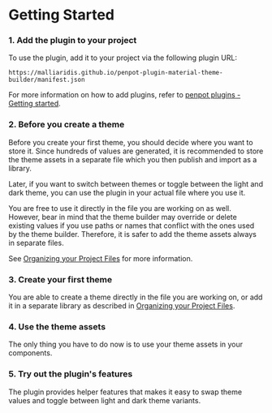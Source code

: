 # Getting Started

### 1. Add the plugin to your project

To use the plugin, add it to your project via the following plugin URL:

```
https://malliaridis.github.io/penpot-plugin-material-theme-builder/manifest.json
```

For more information on how to add plugins, refer to
[penpot plugins - Getting started](https://help.penpot.app/plugins/getting-started/).

### 2. Before you create a theme

Before you create your first theme, you should decide where you want to store
it. Since hundreds of values are generated, it is recommended to store the theme
assets in a separate file which you then publish and import as a library.

Later, if you want to switch between themes or toggle between the light and dark
theme, you can use the plugin in your actual file where you use it.

You are free to use it directly in the file you are working on as well. However,
bear in mind that the theme builder may override or delete existing values if
you use paths or names that conflict with the ones used by the theme builder.
Therefore, it is safer to add the theme assets always in separate files.

See [Organizing your Project Files](organizing-files.md) for more information.

### 3. Create your first theme

You are able to create a theme directly in the file you are working on, or add
it in a separate library as described in
[Organizing your Project Files](organizing-files.md).

### 4. Use the theme assets

The only thing you have to do now is to use your theme assets in your
components.

### 5. Try out the plugin's features

The plugin provides helper features that makes it easy to swap theme values and
toggle between light and dark theme variants.
